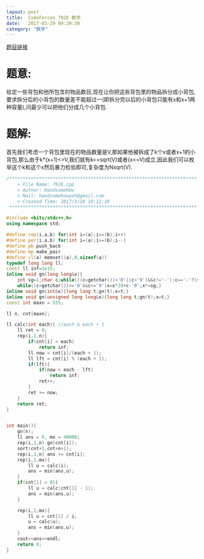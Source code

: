 ```yaml
---
layout: post
title:  CodeForces 792E 数学
date:   2017-03-29 09:39:30
category: "数学"
---
```


[题目链接](http://codeforces.com/problemset/problem/792/E)

# 题意:

给定一些背包和他所包含的物品数目,现在让你把这些背包里的物品拆分成小背包,要求拆分后的小背包的数量差不能超过一(即拆分完以后的小背包只能有x和x+1两种容量),问最少可以把他们分成几个小背包.

# 题解:

首先我们考虑一个背包里现在的物品数量是V,那如果他被拆成了k个x或者x+1的小背包,那么由于k*(x+1)<=V,我们就有k<=sqrt(V)或者(x<=V)成立,因此我们可以枚举这个k和这个x然后暴力检验即可,复杂度为Nsqrt(V).

```c++
/*************************************************************************
    > File Name: 792E.cpp
    > Author: HandsomeHow
    > Mail: handsomehowyxh@gmail.com 
    > Created Time: 2017/3/28 18:12:19
 ************************************************************************/

#include <bits/stdc++.h>
using namespace std;

#define rep(i,a,b) for(int i=(a);i<=(b);i++)
#define per(i,a,b) for(int i=(a);i>=(b);i--)
#define pb push_back
#define mp make_pair
#define cl(a) memset((a),0,sizeof(a))
typedef long long ll;
const ll inf=1e15;
inline void gn(long long&x){
    int sg=1;char c;while(((c=getchar())<'0'||c>'9')&&c!='-');c=='-'?(sg=-1,x=0):(x=c-'0');
    while((c=getchar())>='0'&&c<='9')x=x*10+c-'0';x*=sg;}
inline void gn(int&x){long long t;gn(t);x=t;}
inline void gn(unsigned long long&x){long long t;gn(t);x=t;}
const int maxn = 555;

ll n, cnt[maxn];

ll calc(int each){ //each & each + 1
	ll ret = 0;
	rep(i,1,n){
		if(cnt[i] < each)
			return inf;
		ll now = cnt[i]/(each + 1);
		ll lft = cnt[i] % (each + 1);
		if(lft){
			if(now < each - lft)
				return inf;
			ret++;
		}
		ret += now;
	}
	return ret;
}


int main(){
	gn(n);
	ll ans = 0, mx = 40000;
	rep(i,1,n) gn(cnt[i]);
	sort(cnt+1,cnt+n+1);
	rep(i,1,n) ans += cnt[i];
	rep(i,1,mx){
		ll u = calc(i);
		ans = min(ans,u);
	}
	if(cnt[1] > 0){
		ll u = calc(cnt[1] - 1);
		ans = min(ans,u);
	}

	rep(i,1,mx){
		ll u = cnt[1] / i;
		u = calc(u);
		ans = min(ans,u);
	}
	cout<<ans<<endl;
	return 0;
}
```

